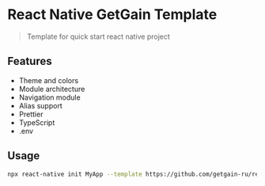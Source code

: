 #  React Native GetGain Template

> Template for quick start react native project

## Features

- Theme and colors
- Module architecture
- Navigation module
- Alias support
- Prettier
- TypeScript
- .env

## Usage

```sh
npx react-native init MyApp --template https://github.com/getgain-ru/react-native-template-typescript.git
```
